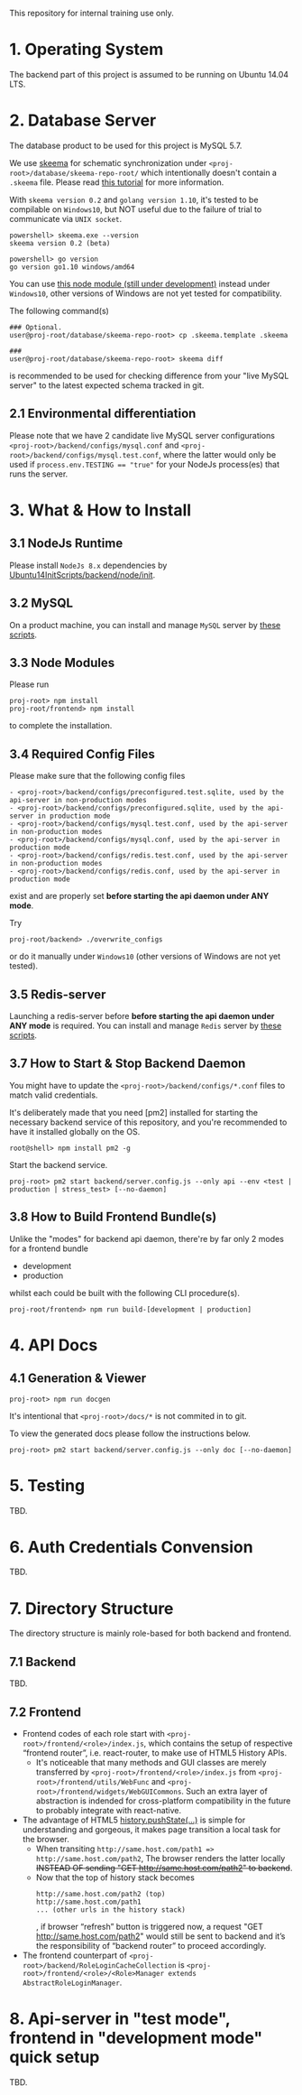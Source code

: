 This repository for internal training use only.

# 1. Operating System

The backend part of this project is assumed to be running on Ubuntu 14.04 LTS.  

# 2. Database Server

The database product to be used for this project is MySQL 5.7.

We use [skeema](https://github.com/skeema/skeema) for schematic synchronization under `<proj-root>/database/skeema-repo-root/` which intentionally doesn't contain a `.skeema` file. Please read [this tutorial](https://shimo.im/doc/wQ0LvB0rlZcbHF5V) for more information.

With `skeema version 0.2` and `golang version 1.10`, it's tested to be compilable on `Windows10`, but NOT useful due to the failure of trial to communicate via `UNIX socket`.
```
powershell> skeema.exe --version
skeema version 0.2 (beta)

powershell> go version
go version go1.10 windows/amd64
```

You can use [this node module (still under development)](https://github.com/genxium/node-mysqldiff-bridge) instead under `Windows10`, other versions of Windows are not yet tested for compatibility.

The following command(s)
```
### Optional.
user@proj-root/database/skeema-repo-root> cp .skeema.template .skeema

###
user@proj-root/database/skeema-repo-root> skeema diff
```
is recommended to be used for checking difference from your "live MySQL server" to the latest expected schema tracked in git.

## 2.1 Environmental differentiation

Please note that we have 2 candidate live MySQL server configurations `<proj-root>/backend/configs/mysql.conf` and `<proj-root>/backend/configs/mysql.test.conf`, where the latter would only be used if `process.env.TESTING == "true"` for your NodeJs process(es) that runs the server.

# 3. What & How to Install

## 3.1 NodeJs Runtime

Please install `NodeJs 8.x` dependencies by [Ubuntu14InitScripts/backend/node/init](https://github.com/genxium/Ubuntu14InitScripts/tree/master/backend/node).

## 3.2 MySQL 

On a product machine, you can install and manage `MySQL` server by [these scripts](https://github.com/genxium/Ubuntu14InitScripts/tree/master/database/mysql).

## 3.3 Node Modules

Please run

```
proj-root> npm install
proj-root/frontend> npm install
```

to complete the installation.

## 3.4 Required Config Files

Please make sure that the following config files 
```
- <proj-root>/backend/configs/preconfigured.test.sqlite, used by the api-server in non-production modes 
- <proj-root>/backend/configs/preconfigured.sqlite, used by the api-server in production mode 
- <proj-root>/backend/configs/mysql.test.conf, used by the api-server in non-production modes
- <proj-root>/backend/configs/mysql.conf, used by the api-server in production mode
- <proj-root>/backend/configs/redis.test.conf, used by the api-server in non-production modes
- <proj-root>/backend/configs/redis.conf, used by the api-server in production mode
```
exist and are properly set **before starting the api daemon under ANY mode**.

Try

```
proj-root/backend> ./overwrite_configs 
```

or do it manually under `Windows10` (other versions of Windows are not yet tested). 

## 3.5 Redis-server
Launching a redis-server before **before starting the api daemon under ANY mode** is required. You can install and manage `Redis` server by [these scripts](https://github.com/genxium/Ubuntu14InitScripts/tree/master/database/redis).

## 3.7 How to Start & Stop Backend Daemon 

You might have to update the `<proj-root>/backend/configs/*.conf` files to match valid credentials.

It's deliberately made that you need [pm2] installed for starting the necessary backend service of this repository, and you're recommended to have it installed globally on the OS.
```
root@shell> npm install pm2 -g
```

Start the backend service.
```
proj-root> pm2 start backend/server.config.js --only api --env <test | production | stress_test> [--no-daemon]
```

## 3.8 How to Build Frontend Bundle(s)
Unlike the "modes" for backend api daemon, there're by far only 2 modes for a frontend bundle
- development
- production

whilst each could be built with the following CLI procedure(s).

```
proj-root/frontend> npm run build-[development | production]
```


# 4. API Docs 

## 4.1 Generation & Viewer

```
proj-root> npm run docgen
```

It's intentional that `<proj-root>/docs/*` is not commited in to git.

To view the generated docs please follow the instructions below.

```
proj-root> pm2 start backend/server.config.js --only doc [--no-daemon] 
```
# 5. Testing 

TBD.

# 6. Auth Credentials Convension

TBD.

# 7. Directory Structure 

The directory structure is mainly role-based for both backend and frontend.

## 7.1 Backend

TBD.

## 7.2 Frontend

- Frontend codes of each role start with `<proj-root>/frontend/<role>/index.js`, which contains the setup of respective “frontend router”, i.e. react-router, to make use of HTML5 History APIs.
  - It's noticeable that many methods and GUI classes are merely transferred by `<proj-root>/frontend/<role>/index.js` from `<proj-root>/frontend/utils/WebFunc` and `<proj-root>/frontend/widgets/WebGUICommons`. Such an extra layer of abstraction is indended for cross-platform compatibility in the future to probably integrate with react-native.
- The advantage of HTML5 [history.pushState(...)](https://developer.mozilla.org/en-US/docs/Web/API/History_API) is simple for understanding and gorgeous, it makes page transition a local task for the browser. 
    - When transiting `http://same.host.com/path1 => http://same.host.com/path2`, The browser renders the latter locally ~~INSTEAD OF sending "GET http://same.host.com/path2" to backend~~.
    - Now that the top of history stack becomes 
        ```
        http://same.host.com/path2 (top)
        http://same.host.com/path1
        ... (other urls in the history stack)
        ```
        , if browser “refresh” button is triggered now, a request "GET http://same.host.com/path2" would still be sent to backend and it’s the responsibility of “backend router” to proceed accordingly.
- The frontend counterpart of `<proj-root>/backend/RoleLoginCacheCollection` is `<proj-root>/frontend/<role>/<Role>Manager extends AbstractRoleLoginManager`.

# 8. Api-server in "test mode", frontend in "development mode" quick setup

TBD.
